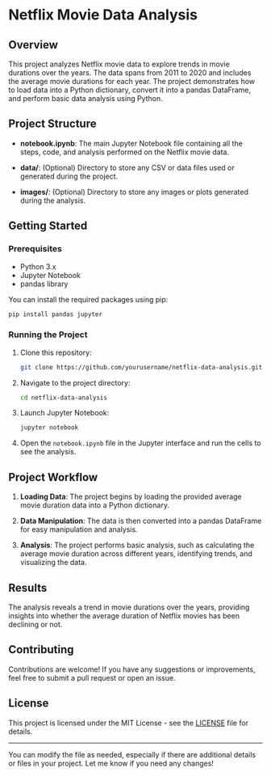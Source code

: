 # Netflix Movie Data Analysis

## Overview

This project analyzes Netflix movie data to explore trends in movie durations over the years. The data spans from 2011 to 2020 and includes the average movie durations for each year. The project demonstrates how to load data into a Python dictionary, convert it into a pandas DataFrame, and perform basic data analysis using Python.

## Project Structure

- **notebook.ipynb**: The main Jupyter Notebook file containing all the steps, code, and analysis performed on the Netflix movie data.
  
- **data/**: (Optional) Directory to store any CSV or data files used or generated during the project.
  
- **images/**: (Optional) Directory to store any images or plots generated during the analysis.

## Getting Started

### Prerequisites

- Python 3.x
- Jupyter Notebook
- pandas library

You can install the required packages using pip:

```bash
pip install pandas jupyter
```

### Running the Project

1. Clone this repository:
   ```bash
   git clone https://github.com/yourusername/netflix-data-analysis.git
   ```
   
2. Navigate to the project directory:
   ```bash
   cd netflix-data-analysis
   ```

3. Launch Jupyter Notebook:
   ```bash
   jupyter notebook
   ```

4. Open the `notebook.ipynb` file in the Jupyter interface and run the cells to see the analysis.

## Project Workflow

1. **Loading Data**: The project begins by loading the provided average movie duration data into a Python dictionary.
  
2. **Data Manipulation**: The data is then converted into a pandas DataFrame for easy manipulation and analysis.
  
3. **Analysis**: The project performs basic analysis, such as calculating the average movie duration across different years, identifying trends, and visualizing the data.

## Results

The analysis reveals a trend in movie durations over the years, providing insights into whether the average duration of Netflix movies has been declining or not.

## Contributing

Contributions are welcome! If you have any suggestions or improvements, feel free to submit a pull request or open an issue.

## License

This project is licensed under the MIT License - see the [LICENSE](LICENSE) file for details.


---

You can modify the file as needed, especially if there are additional details or files in your project. Let me know if you need any changes!
